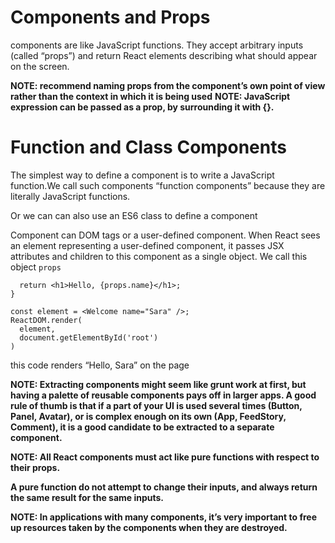 # Components and Props
components are like JavaScript functions. They accept arbitrary inputs (called “props”) and return React elements describing what should appear on the screen.

**NOTE: recommend naming props from the component’s own point of view rather than the context in which it is being used**
**NOTE: JavaScript expression can be passed as a prop, by surrounding it with {}.**

# Function and Class Components
The simplest way to define a component is to write a JavaScript function.We call such components “function components” because they are literally JavaScript functions.

Or we can can also use an ES6 class to define a component

Component can  DOM tags or a user-defined component. When React sees an element representing a user-defined component, it passes JSX attributes and children to this component as a single object. We call this object `props`

````function Welcome(props) {
  return <h1>Hello, {props.name}</h1>;
}

const element = <Welcome name="Sara" />;
ReactDOM.render(
  element,
  document.getElementById('root')
)
````
this code renders “Hello, Sara” on the page

**NOTE: Extracting components might seem like grunt work at first, but having a palette of reusable components pays off in larger apps. A good rule of thumb is that if a part of your UI is used several times (Button, Panel, Avatar), or is complex enough on its own (App, FeedStory, Comment), it is a good candidate to be extracted to a separate component.**

**NOTE: All React components must act like pure functions with respect to their props.**

**A pure function do not attempt to change their inputs, and always return the same result for the same inputs.**

**NOTE: In applications with many components, it’s very important to free up resources taken by the components when they are destroyed.**